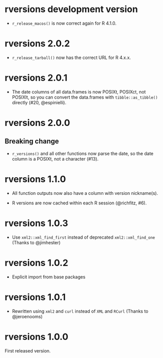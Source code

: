 
# rversions development version

* `r_release_macos()` is now correct again for R 4.1.0.


# rversions 2.0.2

* `r_release_tarball()` now has the correct URL for R 4.x.x.

# rversions 2.0.1

* The date columns of all data.frames is now POSIXt, POSIXct, not POSIXlt, so you can convert the data.frames with `tibble::as_tibble()` directly (#20, @espinielli).

# rversions 2.0.0

## Breaking change

* `r_versions()` and all other functions now parse the date, so the date
  column is a POSIXt, not a character (#13).

# rversions 1.1.0

* All function outputs now also have a column with version nickname(s).

* R versions are now cached within each R session (@richfitz, #6).

# rversions 1.0.3

* Use `xml2::xml_find_first` instead of deprecated `xml2::xml_find_one`
  (Thanks to @jimhester)

# rversions 1.0.2

* Explicit import from base packages

# rversions 1.0.1

* Rewritten using `xml2` and `curl` instead of `XML` and `RCurl`
  (Thanks to @jeroenooms)

# rversions 1.0.0

First released version.
